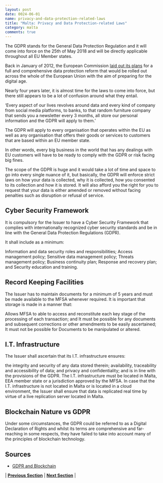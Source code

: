 ```yaml
---
layout: post
date: 0024-06-01
name: privacy-and-data-protection-related-laws
title: "Malta: Privacy and Data Protection-related Laws"
category: malta
comments: true
---
```


The GDPR stands for the General Data Protection Regulation and it will come into force on the 25th of May 2018 and will be directly applicable throughout all EU Member states.

Back in January of 2012, the European Commission [laid out its plans](https://ec.europa.eu/commission/index_en) for a full and comprehensive data protection reform that would be rolled out across the whole of the European Union with the aim of preparing for the digital age.

Nearly four years later, it is almost time for the laws to come into force, but there still appears to be a lot of confusion around what they entail.

‘Every aspect of our lives revolves around data and every kind of company from social media platforms, to banks, to that random furniture company that sends you a newsletter every 3 months, all store our personal information and the GDPR will apply to them.’

The GDPR will apply to every organisation that operates within the EU as well as any organisation that offers their goods or services to customers that are based within an EU member state.

In other words, every big business in the world that has any dealings with EU customers will have to be ready to comply with the GDPR or risk facing big fines.

The scope of the GDPR is huge and it would take a lot of time and space to go into every single nuance of it, but basically, the GDPR will enforce strict laws on how your data is collected, why it is collected, how you consented to its collection and how it is stored. It will also afford you the right for you to request that your data is either amended or removed without facing penalties such as disruption or refusal of service.

## Cyber Security Framework
It is compulsory for the Issuer to have a Cyber Security Framework that complies with internationally recognized cyber security standards and be in line with the General Data Protection Regulations (GDPR).

It shall include as a minimum:

Information and data security roles and responsibilities;
Access management policy;
Sensitive data management policy;
Threats management policy;
Business continuity plan;
Response and recovery plan; and
Security education and training.

## Record Keeping Facilities
The Issuer has to maintain documents for a minimum of 5 years and must be made available to the MFSA whenever required. It is important that storage is made in a manner that:

Allows MFSA to able to access and reconstitute each key stage of the processing of each transaction; and
It must be possible for any documents and subsequent corrections or other amendments to be easily ascertained;
It must not be possible for Documents to be manipulated or altered.

## I.T. Infrastructure
The Issuer shall ascertain that its I.T. infrastructure ensures:

the integrity and security of any data stored therein;
availability, traceability and accessibility of data; and
privacy and confidentiality;
and is in line with the provisions of the GDPR.
The I.T. infrastructure must be located in Malta, EEA member state or a jurisdiction approved by the MFSA. In case that the I.T. infrastructure is not located in Malta or is located in a cloud environment, the Issuer shall ensure that data is replicated real time by virtue of a live replication server located in Malta.

## Blockchain Nature vs GDPR

Under some circumstances, the GDPR could be referred to as a Digital Declaration of Rights and whilst its terms are comprehensive and far-reaching in some respects, they have failed to take into account many of the principles of blockchain technology.


Sources
---
- [GDPR and Blockchain](https://bitemycoin.com/opinion/gdpr-blockchain-and-malta/)

| **[Previous Section](https://neo-project.github.io/global-blockchain-compliance-hub//malta/malta-securities-related-laws.html)** | **[Next Section](https://neo-project.github.io/global-blockchain-compliance-hub//malta/malta-final-liability.html)** |
